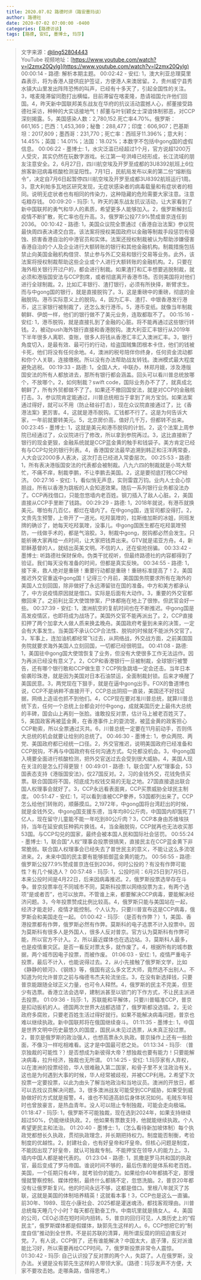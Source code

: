 ```yaml
---
title: 2020.07.02 路德时评（路安墨玛谈）
author: 路德社
date: 2020-07-02 07:00:00 -0400
categories: [路德访谈]
tags: [路德, 安红, 墨博士, 玛莎]
---
```


> 文字来源：[@ling52804443](https://twitter.com/ling52804443)  
> YouTube 视频地址：[https://www.youtube.com/watch?v=l2zmx20Qylg](https://www.youtube.com/watch?v=l2zmx20Qylg)
00:00:14 - 路德: 解析本期主题。
00:02:42 - 安红: 1，澳大利亚总理莫里森表示，将为香港人提供庇护签证，方便港人来澳居留。2，贵州威宁县秀水镇大山里发出阵阵恐怖的叫声，已经有十多天了，引起全国性的关注。3，喀麦隆滞留同胞打出横幅，目前滞留在喀麦隆，恳请祖国允许他们回国。4，昨天新中国联邦美东战友在华府的抗议活动震撼人心，郝董接受路德社采访，种种的大实话接地气！郝董与叶钊颖女士深谙体制邪恶，对CCP深刻揭露。5，美国感染人数：2,780,152.死亡率4.70%。俄罗斯：661,165；巴西：1,453,369；秘鲁：288,477；印度：606,907；巴基斯坦：2017,809；墨西哥：231,770；死亡率：西班牙11.396%；意大利：14.45%；英国：14.01%；法国：18.02%；本数字不包括中gong国的虚假信息。
00:06:22 - 墨博士: 1，水灾泛滥已经超过1个月，官方说超1200万人受灾，其实仍然在玩数字游戏。长江第一号洪峰已经形成，长江流域的朋友注意安全。2，6月27日，四川航空埃及开罗至成都的3U8392航班上6位旅客新冠病毒核酸检测呈阳性。7月1日，民航局发布以来的第二份“熔断指令”，决定自7月6日起暂停四川航空埃及开罗至成都3U8392航班运行1周。3，意大利帕多瓦地区研究发现，无症状感染者的病毒载量和有症状者的相同。说明无症状者也有相同的传染力，这种隐藏的危险需要大家注意。注意屯粮存钱。
00:09:20 - 玛莎: 1，昨天的美东战友抗议活动，让大家看到了新中国联邦的勇气和华人的素质，希望更多人能够加入。2，俄罗斯解封后疫情不断扩散，死亡率也在升高。3，俄罗斯公投77.9%赞成普京连任到2036。
00:10:42 - 路德: 1，美国众议院全票通过《香港自治法案》参议院最快周四表决递交白宫。该法案将授权美国政府以金融等制裁手段惩罚有侵蚀、损害香港自治的中港官员和实体。法案还授权制裁被认为帮助涉嫌侵害香港自治的个人及企业进行大额转账的银行和其他金融机构。制裁措施包括禁止向美国金融机构借贷、禁止参与外汇交易和银行交易等业务。此外，该法案将授权制裁帮助这些企业或个人进行大额转账的金融机构。2，只要在海外相关银行开过户的，都会进行制裁。如果渣打和汇丰想要逃脱制裁，就必须和港版国安法与CCP割席，或者彻底离开香港市场。否则美国将对他们进行全球制裁。2，比如汇丰银行、渣打银行，必须有所抉择，断臂求生。而与中gong国的银行，就是直接脱钩了。3，这是重磅中的重磅，彻底的金融脱钩。港币实际意义上的脱钩。4，因为汇丰、渣打、中银香港发行港币，这三家银行被制裁了，还怎么发行港币。5，港币变纸。就像当年制裁朝鲜、伊朗一样，他们的银行做不了美元业务，连取都取不了。
00:15:16 - 安红: 1，港币脱钩，就是直接扎到了金融的心脏。将不能再通过这些银行转钱。2，被动push海外银行直接和香港脱钩。澳大利亚汇丰银行从2019年下半年很多人离职、查账，很多人将钱从香港汇丰汇入澳洲汇丰。3，银行角度切入，是最有效、最可行的行动，给盗国贼集团根本卡住，他们的钱被卡死，他们将没有任何余地。4，澳洲的税号陪伴你终身，任何资金流动都和你个人关联，连接缴税。所以没有办法帮助战友转钱。澳洲模式最大程度避免逃税。
00:19:33 - 路德: 1，全国人大，中联办，林郑月娥，涉及港版国安法的所有人都放进去，那所有银行都会涵盖。回头可以看川普总统放哪个，不放哪个。2，如何制裁？swift code，国际业务办不了了，就真成北朝鲜了，所有外贸都做不了了。如果还不撤回国安法，就是对CCP的金融核打击。3，参议院肯定能通过，川普总统相当于拿到了尚方宝剑。如果法案通过得好，就可以不用（防止硅谷打击），现在众议院直接通过了，比《香港法案》更厉害。4，这就是港币脱钩。汇钱都不行了。这是为何告诉大家，一年前就要转美元。5，北京房价高，值好几千万，但都转不出来。
00:23:45 - 墨博士: 1，这就是美元和港币脱钩的计划。2，这个法案上周参院已经通过了，众议院进行了修改，所以拿到参院再过。3，这比直接断了银行的现金更狠，金融系统就是CCP蓝金黄的触手和钱袋子。美方肯定已经有与CCP勾兑的银行列表。4，香港国安法最早追溯到韩正和汪洋两常委，人大会议2000多人表决，这次打击已经进入常委层次。
00:25:53 - 路德: 1，所有表决港版国安法的代表都会被制裁。八九六四的制裁就是小骂大帮忙，不痛不痒，制裁李鹏，不让李鹏去美国。2，这是要彻底打残CCP经济。
00:27:16 - 安红: 1，看似悄无声息，实则雷霆万钧。业内人士会心惊胆战，所有以香港为跳板的人会知道效果。随后一系列银行业务都没法办了。CCP再找借口，只能忽悠墙内老百姓。钢刀插入了敌人心脏。2，美国直接从CCP手里断了钱路。
00:29:29 - 路德: 1，2018年就说，有港币就换美元。哪怕有几百亿，都烂在墙内了。在中gong国，连官司都没得打。2，文贵先生预警，上帝开了一道光。吃羟氯喹的，拉斯维加斯的冰姐，同班发牌的确诊了，她每天吃羟氯喹，没事儿。中gong国医生都在吃羟氯喹预防，一线做手术的，都是气溶胶。3，制裁中gong，脱钩都必然会发生。只能祈祷大家再给一点时间，让大家把钱弄出来。GTV就是诺亚方舟。4，新耶稣基督的人，就结出英美文明。不信的人，还在偷抢拐骗。
00:33:42 - 墨博士: 听路德社保财保命。伪类干扰视听，但最终路德社的内容都得到了验证。我们每天没有准备的时间，但都是真实反映。
00:34:55 - 路德: 1，接下来，救人绝对是重磅！重要行动都是重磅！重磅标准提高了！2，美国推迟外交官重返中gong国！记得三个月前，美国国务院要求所有在海外的美国人立刻回国，除非做好了永远滞留驻在国的准备。中方和美方都承认了，中方说疫情原因就是借口。实际是后面有大动作。3，重要的外交官都撤回来了。之前利比亚大使馆惨案，尸体都拖在地上了很惨。但武官会好一些。
00:37:39 - 安红: 1，澳洲航空的复航时间也在不断推迟。中gong国是高发疫情区，也即将成为战场了。美国外交官不能再派出了。2，CCP直接扣押了两个加拿大人做人质来换孟晚舟。美国政府考量到未来的决策，一定会有大事发生。当美国不承认CCP合法性、脱钩的时候就不能派外交官了。3，军事上，连加油机都经常飞过去，从网络战，外交战方面，之前美国国务院就要求海外美国人立刻回国，一切都已经很明显。
00:41:08 - 路德: 1，美国驻中gong国大使馆恢复了业务，但没有大使很多工作无法运作。因为再派已经没有意义了。2，CCP和香港银行一旦被制裁，全球银行被警告，还有哪个银行敢和CCP做生意？CCP狗急跳墙一定会还击。当年日本偷袭珍珠港，就是因为美国对日本石油禁运，全面制裁封锁。后来才唤醒了美国民意。3，两党现在下狠手，就是在逼中gong出手。FOX的鲁道博也说，CCP不是纳粹不直接开干，CCP总出阴招一直装，美国还不好找证据，网络上造谣也抓不到他们。4，CCP现在要对准川普总统，就算川普总统下去，任何一个总统上台都会对付中gong，成就美国历史上最伟大总统的丰碑，国会山上再刻一张脸。谁敢投反对票，估计马上被老百姓灭了。5，美国政客再被蓝金黄，在香港事件上的耍流氓，被蓝金黄的政客担心CCP勒索，所以全票通过灭共。6，川普总统一定要在11月前动手，否则伟大总统的机会就要让给别的总统了。
00:46:30 - 墨博士: 1，参众两院、两党、美国政府都已经统一口径。2，外交官推迟，说明美国政府已经准备和CCP脱钩，不再与中国政府有任何沟通方式。勾兑都没机会。3，中gong国入境要全面进行核酸检测，把外交官送过去会受到很大威胁。4，美国人现在关注的是怎么打得更狠！
00:49:01 - 路德: 1，联合国“人权”理事会，53国表态支持《港版国安法》，仅27国反对。2，习的金钱外交，花钱免债买票。联合国国将不国，彻底成为权钱交易的无耻之地。27国直接退出联合国人权理事会就好了。3，CCP永远看表面爽，CCP买票威胁全球民主制度。
00:51:47 - 安红: 1，可以看到谁被CCP豢养，53国都列出来了。CCP怎么给他们转账的，顺藤摸瓜。2,1972年，中gong国将台湾赶出的时候，就是金钱外交。中gong国支援东德，当年均80公斤肉，中国国内却饿死了1亿人，现在留守儿童能不能一年吃到80公斤肉？3，CCP本身由苏维埃扶持，当年在延安疯狂种鸦片换钱。4，当金融脱钩，CCP就再也无法收买那53国。与CCP勾兑的国家，最终会被本国人民和国际社会惩罚。
00:55:24 - 墨博士: 1，联合国“人权”理事会投票很搞笑，直接民主在CCP蓝金黄下非常脆弱。联合国人权理事会已经失去了普世民主的意义，不能让这么多流氓进来。2，未来中国的民主要有能够抵御蓝金黄的能力。
00:56:55 - 路德: 俄罗斯公投77.9%赞成普京连任到2036，何时公投的？有没有作弊可能性？有几个候选人？
00:57:48 - 玛莎: 1，公投时间：6月25日到7月5日，本来公投时间是4月22日，后来因病毒推迟。2，俄罗斯投票选举存在斗争。普京投票率在不同城市不同，莫斯科投票以网络投票为主，有两个选项“是或者否”，也可以放弃。不管谁上来，都要解决CCP病毒，要能解决经济问题。3，今年投票赞成比例比较高。4，俄罗斯只能与美国站在一起，经济才能走好，疫情才能控制。个人认为，只要川普宣布这是CCP病毒，俄罗斯会和美国走在一起。
01:00:42 - 玛莎: （是否有作弊？）1，美国、香港投票都有作弊，俄罗斯必然有作弊。莫斯科的电子选票不计入投票中。因为莫斯科有很多人是外国人，很多人反对普京。官方认为莫斯科有作弊可能，所以官方不计入。2，所以最近媒体也在选边站。3，莫斯科人最多，也是疫情重灾区。是否一看反对票太多，就作废了。4，根据所有的城市数据，两个城市因电子投票，而被作废。
01:06:03 - 安红: 1，疫情严重电子投票，最后不计入，也能说得过去。2，从小先接触了俄罗斯文学，比如《静静的顿河》、《钢炼》等，俄国有这么多文艺大师，竟然选不出别人。不知道为何允许普京之前与梅德韦杰夫轮流坐庄。3，在没有新选择钱，只要普京能跟随全球正义力量，也可令人释然。4，俄罗斯的民主不完美，但至少有选票。香港立法会选举，建制派甚至以锁门的下作方式，不让民主派进去投票。
01:09:36 - 玛莎: 1，苏联能和平解体，只要川普瞄准CCP，普京是扣动扳机的人。德国两次世界大战都选错了，俄罗斯都没选错。2，无论政府多腐败，只要老百姓生活过得好就行。如果不能解决病毒问题，普京也难以继续执政。新中国联邦将在俄国继续奋斗。
01:11:35 - 墨博士: 1，中国是世界文明中历史最悠久的国度，国民从未见过选票，从未真正投过票。2，普京是俄罗斯的政治强人，也想高票永久执政。普京操作上还有一些脸面，不像习一样吃相难看。这才是中国最可悲之处。
01:13:34 - 玛莎: （普京独裁的可能性？）是否想成为新彼得大帝？想独裁也要有能力！只要能解决病毒，拉升经济，独裁也无所谓。
01:14:25 - 安红: 1.玛莎家有人弃权，以在澳洲的投票经验，华人很难融入第二国家，和骨子里不关注政治有关。这也是为何遇到大事的时候，华人经常被歧视，并被CCP利用。2.希望下次投票一定要投票，以此为由头了解当地政治和当地议员。澳洲的开放日，都可以去找议员解决问题。3，很多澳洲战友可能受到CCP威胁，如果受到威胁做好的方式就是报警。4，谁也不知道高龄后身体状况如何。毛贼东年轻时也曾放豪言，是热血青年。没人可以阻止专制独裁，可能会走向极端。
01:18:47 - 玛莎: 1，俄罗斯不可能独裁，现在选到2024年，如果支持继续超过50%，仍能继续执政。2，他如果有票数支持，他就能继续执政。个人希望更民主和法治。
01:20:40 - 墨博士: 1，（怎么看待新加坡体制）每个执政党都想长久执政，贯彻执政理念，并长期把持权力。制度能否制衡，考验制度的优越性。2，封建社会，也有好皇帝和坏皇帝。但核心问题是制度，不能因出现了好皇帝，就认可独裁专制。不能押宝在领导人的能力上。3，墙内中国人都是被代表的。
01:23:04 - 路德: 1，凯撒是罗马共和国的执政官，最后变成了罗马帝国。谁说时间不够的，最后伤害的是体系和老百姓。美国，一个任期只有4年，就考验你的能力。如果给你40年都搞不定，那慢慢就警察控制、媒体控制，最终什么都搞不定，忽悠洗脑。2，普京20年都没有让俄罗斯复兴。他的时间永远不够，这都是借口。里根八年就灭了苏联，这就是美国的体制培养精英！这就看本事！3，CCP也是这么一直骗。前30年、1989、现在小康社会、2025都是灌迷魂汤，都找客观理由。川普总统每天睡几个小时？每天都在勤奋工作。中南坑里就是搞女人。4，美国的公司，CEO必须在短时间内扭转。5，普京的回归可见，人类历史上的“假民主”，俄罗斯媒体都是假媒体，缺郭先生这样的人。6，CCP想把它的“制度自信”推动到全世界。不是前苏联的清算，用所谓反腐的阴招迫害反对党。7，有人说，CCP倒了，还有谁能解决？中国太大，底子薄，反对派谁能比习好，所以需要再给CCP时间。7，俄罗斯投票非常令人震惊。
01:30:42 - 玛莎: 自己认识投了反对票的两个人，失踪了。人在俄罗斯，没办法。关键是没有郭先生这样的人带领大家。（路德：玛莎发声不方便，大家不要攻击她。走哪条路，值得思考。）
